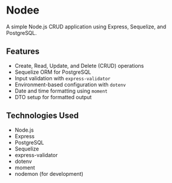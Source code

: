 # Nodee

A simple Node.js CRUD application using Express, Sequelize, and PostgreSQL.

## Features

- Create, Read, Update, and Delete (CRUD) operations
- Sequelize ORM for PostgreSQL
- Input validation with `express-validator`
- Environment-based configuration with `dotenv`
- Date and time formatting using `moment`
- DTO setup for formatted output

## Technologies Used

- Node.js
- Express
- PostgreSQL
- Sequelize
- express-validator
- dotenv
- moment
- nodemon (for development)
